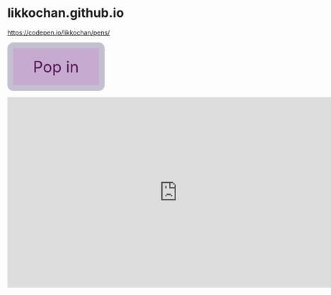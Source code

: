 # likkochan.github.io

https://codepen.io/likkochan/pens/





<style>
/* Стили кнопки */
.iksweb{display: inline-block;cursor: pointer; font-size:35px;text-decoration:none;padding:21px 45px; color:#531457;background:#c6abcf;border-radius:14px;border:13px solid #c4c0d1;}
.iksweb:hover{background:#354251;color:#ffffff;border:13px solid #354251;transition: all 0.2s ease;}
</style>

<a class="iksweb" href="https://github.com/likkochan" target="_blank"  title="Pop in">Pop in</a>






<iframe width="768" height="432" src="https://miro.com/app/live-embed/uXjVPCEx3wU=/?moveToViewport=-800,-655,1622,1153&embedId=587551173754" frameborder="0" scrolling="no" allowfullscreen></iframe>
